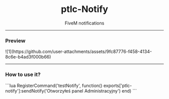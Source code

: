 <h1 align="center">ptlc-Notify</h1>
<p align="center">FiveM notifications</p>
<hr />

<h3>Preview</h3>
![1](https://github.com/user-attachments/assets/9fc87776-f458-4134-8c6e-b4ad3f000b66)

<hr />

<h3>How to use it?</h3>
```lua
RegisterCommand('testNotify', function()
    exports['ptlc-notify']:sendNotify('Otworzyłeś panel Administracyjny')
end)
```



